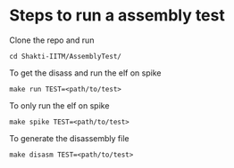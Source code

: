 # Steps to run a assembly test
Clone the repo and run
   ```
   cd Shakti-IITM/AssemblyTest/
   ```
To get the disass and run the elf on spike
   ```
   make run TEST=<path/to/test>
   ```
To only run the elf on spike
   ```
   make spike TEST=<path/to/test>
   ```
To generate the disassembly file
   ```
   make disasm TEST=<path/to/test>
   ```


